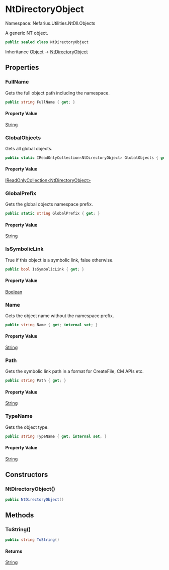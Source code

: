 # NtDirectoryObject

Namespace: Nefarius.Utilities.NtDll.Objects

A generic NT object.

```csharp
public sealed class NtDirectoryObject
```

Inheritance [Object](https://docs.microsoft.com/en-us/dotnet/api/system.object) → [NtDirectoryObject](./nefarius.utilities.ntdll.objects.ntdirectoryobject.md)

## Properties

### <a id="properties-fullname"/>**FullName**

Gets the full object path including the namespace.

```csharp
public string FullName { get; }
```

#### Property Value

[String](https://docs.microsoft.com/en-us/dotnet/api/system.string)<br>

### <a id="properties-globalobjects"/>**GlobalObjects**

Gets all global objects.

```csharp
public static IReadOnlyCollection<NtDirectoryObject> GlobalObjects { get; }
```

#### Property Value

[IReadOnlyCollection&lt;NtDirectoryObject&gt;](https://docs.microsoft.com/en-us/dotnet/api/system.collections.generic.ireadonlycollection-1)<br>

### <a id="properties-globalprefix"/>**GlobalPrefix**

Gets the global objects namespace prefix.

```csharp
public static string GlobalPrefix { get; }
```

#### Property Value

[String](https://docs.microsoft.com/en-us/dotnet/api/system.string)<br>

### <a id="properties-issymboliclink"/>**IsSymbolicLink**

True if this object is a symbolic link, false otherwise.

```csharp
public bool IsSymbolicLink { get; }
```

#### Property Value

[Boolean](https://docs.microsoft.com/en-us/dotnet/api/system.boolean)<br>

### <a id="properties-name"/>**Name**

Gets the object name without the namespace prefix.

```csharp
public string Name { get; internal set; }
```

#### Property Value

[String](https://docs.microsoft.com/en-us/dotnet/api/system.string)<br>

### <a id="properties-path"/>**Path**

Gets the symbolic link path in a format for CreateFile, CM APIs etc.

```csharp
public string Path { get; }
```

#### Property Value

[String](https://docs.microsoft.com/en-us/dotnet/api/system.string)<br>

### <a id="properties-typename"/>**TypeName**

Gets the object type.

```csharp
public string TypeName { get; internal set; }
```

#### Property Value

[String](https://docs.microsoft.com/en-us/dotnet/api/system.string)<br>

## Constructors

### <a id="constructors-.ctor"/>**NtDirectoryObject()**

```csharp
public NtDirectoryObject()
```

## Methods

### <a id="methods-tostring"/>**ToString()**

```csharp
public string ToString()
```

#### Returns

[String](https://docs.microsoft.com/en-us/dotnet/api/system.string)
